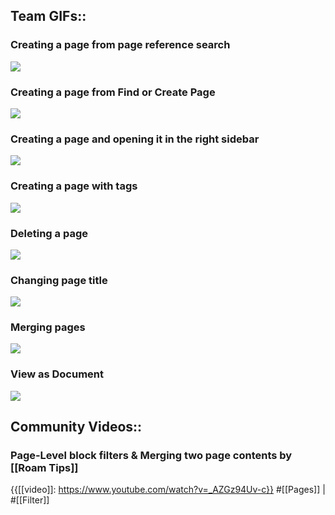 ## Team GIFs::

### Creating a page from page reference search

![](https://firebasestorage.googleapis.com/v0/b/firescript-577a2.appspot.com/o/imgs%2Fapp%2Fhelp-documentation%2FQ-8BrsvwE2.gif?alt=media&token=3aa3483a-7b12-4b85-9ac2-c1da0b6c542c)

### Creating a page from Find or Create Page

![](https://firebasestorage.googleapis.com/v0/b/firescript-577a2.appspot.com/o/imgs%2Fapp%2Fhelp-documentation%2FK70-B2KDjq.gif?alt=media&token=f292166d-b8cb-4d9c-838e-c11dd83e4eb5)

### Creating a page and opening it in the right sidebar

![](https://firebasestorage.googleapis.com/v0/b/firescript-577a2.appspot.com/o/imgs%2Fapp%2Fhelp-documentation%2F1bVd2VxOSY.gif?alt=media&token=529f75f8-4d68-4e54-9e91-8a0bd6a64767)

### Creating a page with tags

![](https://firebasestorage.googleapis.com/v0/b/firescript-577a2.appspot.com/o/imgs%2Fapp%2Fhelp-documentation%2F7iBu-QY5ZH.gif?alt=media&token=fcb11771-1890-4bc3-b838-a9cfb2ff60dc)

### Deleting a page

![](https://firebasestorage.googleapis.com/v0/b/firescript-577a2.appspot.com/o/imgs%2Fapp%2Fhelp-documentation%2FPLnij-w010.gif?alt=media&token=213053d2-2b93-4b81-af85-8190fd4d1a39)

### Changing page title

![](https://firebasestorage.googleapis.com/v0/b/firescript-577a2.appspot.com/o/imgs%2Fapp%2Fhelp-documentation%2F6zvavlgo4n.gif?alt=media&token=25b2fc8c-bbc7-4d2a-aa63-20cbb700613b)

### Merging pages

![](https://firebasestorage.googleapis.com/v0/b/firescript-577a2.appspot.com/o/imgs%2Fapp%2Fhelp-documentation%2FfDQuKQS5Vq.gif?alt=media&token=846f0a3f-405b-4d62-9655-b1e3e2ed7c81)

### View as Document

![](https://firebasestorage.googleapis.com/v0/b/firescript-577a2.appspot.com/o/imgs%2Fapp%2Fhelp-documentation%2Fw4PR8IRswb.gif?alt=media&token=6f8e2e22-6d16-4280-8100-321c0a02f4e0)

## Community Videos::

### Page-Level block filters & Merging two page contents by [[Roam Tips]] 

{{[[video]]: https://www.youtube.com/watch?v=_AZGz94Uv-c}}
#[[Pages]] | #[[Filter]]

